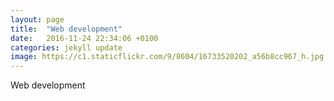 ```yaml
---
layout: page
title:  "Web development"
date:   2016-11-24 22:34:06 +0100
categories: jekyll update
image: https://c1.staticflickr.com/9/8604/16733520202_a56b8cc967_h.jpg
---
```

Web development